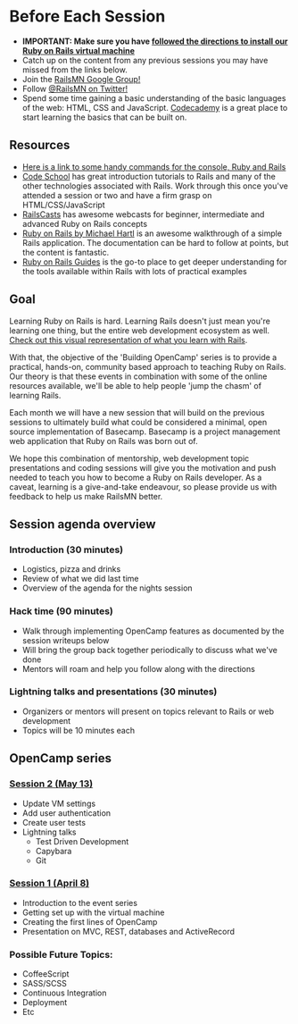 Before Each Session
========
- **IMPORTANT: Make sure you have [followed the directions to install our Ruby on Rails virtual machine](https://github.com/railsmn/railsmn-dev-box)**
- Catch up on the content from any previous sessions you may have missed from the links below.
- Join the [RailsMN Google Group!](https://groups.google.com/forum/?fromgroups#!forum/railsmn)
- Follow [@RailsMN on Twitter!](http://www.twitter.com/railsmn)
- Spend some time gaining a basic understanding of the basic languages of the web: HTML, CSS and JavaScript. [Codecademy](http://www.codecademy.com/#!/exercises/0) is a great place to start learning the basics that can be built on.

## Resources

- [Here is a link to some handy commands for the console, Ruby and Rails](http://pragtob.github.io/rails-beginner-cheatsheet/)
- [Code School](http://www.codeschool.com) has great introduction tutorials to Rails and many of the other technologies associated with Rails. Work through this once you've attended a session or two and have a firm grasp on HTML/CSS/JavaScript
- [RailsCasts](http://www.railscasts.com) has awesome webcasts for beginner, intermediate and advanced Ruby on Rails concepts
- [Ruby on Rails by Michael Hartl](http://ruby.railstutorial.org/ruby-on-rails-tutorial-book) is an awesome walkthrough of a simple Rails application. The documentation can be hard to follow at points, but the content is fantastic.
- [Ruby on Rails Guides](http://guides.rubyonrails.org/) is the go-to place to get deeper understanding for the tools available within Rails with lots of practical examples


## Goal

Learning Ruby on Rails is hard. Learning Rails doesn't just mean you're learning one thing, but the entire web development ecosystem as well. [Check out this visual representation of what you learn with Rails](http://j.mp/railsmap).

With that, the objective of the 'Building OpenCamp' series is to provide a practical, hands-on, community based approach to teaching Ruby on Rails. Our theory is that these events in combination with some of the online resources available, we'll be able to help people 'jump the chasm' of learning Rails.

Each month we will have a new session that will build on the previous sessions to ultimately build what could be considered a minimal, open source implementation of Basecamp. Basecamp is a project management web application that Ruby on Rails was born out of.

We hope this combination of mentorship, web development topic presentations and coding sessions will give you the motivation and push needed to teach you how to become a Ruby on Rails developer. As a caveat, learning is a give-and-take endeavour, so please provide us with feedback to help us make RailsMN better.

## Session agenda overview

### Introduction (30 minutes)
- Logistics, pizza and drinks
- Review of what we did last time
- Overview of the agenda for the nights session

### Hack time (90 minutes)
- Walk through implementing OpenCamp features as documented by the session writeups below
- Will bring the group back together periodically to discuss what we've done
- Mentors will roam and help you follow along with the directions

### Lightning talks and presentations (30 minutes)
- Organizers or mentors will present on topics relevant to Rails or web development
- Topics will be 10 minutes each

## OpenCamp series  

### [Session 2 (May 13)](https://github.com/railsmn/schedule/blob/master/open_camp/session2.md)
- Update VM settings
- Add user authentication
- Create user tests
- Lightning talks 
  - Test Driven Development
  - Capybara
  - Git

### [Session 1 (April 8)](https://github.com/railsmn/schedule/blob/master/open_camp/session1.md)
- Introduction to the event series
- Getting set up with the virtual machine
- Creating the first lines of OpenCamp
- Presentation on MVC, REST, databases and ActiveRecord


### Possible Future Topics: 
- CoffeeScript
- SASS/SCSS
- Continuous Integration
- Deployment
- Etc


